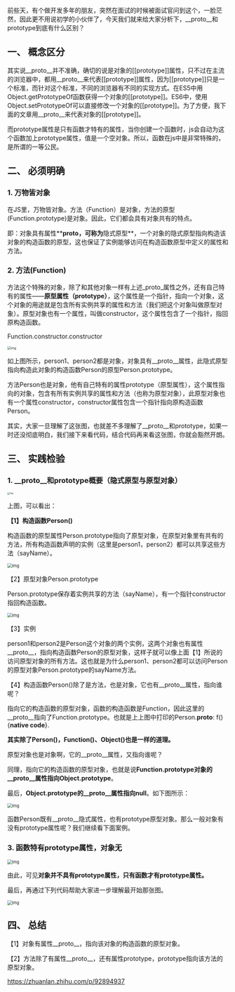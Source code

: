 前些天，有个做开发多年的朋友，突然在面试的时候被面试官问到这个，一脸茫然，因此更不用说初学的小伙伴了，今天我们就来给大家分析下，__proto__和prototype到底有什么区别？

##  **一、** **概念区分**



其实说__proto__并不准确，确切的说是对象的[[prototype]]属性，只不过在主流的浏览器中，都用__proto__来代表[[prototype]]属性，因为[[prototype]]只是一个标准，而针对这个标准，不同的浏览器有不同的实现方式。在ES5中用Object.getPrototypeOf函数获得一个对象的[[prototype]]。ES6中，使用Object.setPrototypeOf可以直接修改一个对象的[[prototype]]。为了方便，我下面的文章用__proto__来代表对象的[[prototype]]。

而prototype属性是只有函数才特有的属性，当你创建一个函数时，js会自动为这个函数加上prototype属性，值是一个空对象。所以，函数在js中是非常特殊的，是所谓的一等公民。

## **二、** **必须明确**

### **1.** **万物皆对象**

在JS里，万物皆对象。方法（Function）是对象，方法的原型(Function.prototype)是对象。因此，它们都会具有对象共有的特点。

即：对象具有属性**__proto__**，可称为**隐式原型**，一个对象的隐式原型指向构造该对象的构造函数的原型，这也保证了实例能够访问在构造函数原型中定义的属性和方法。

### **2.** **方法(Function)**

方法这个特殊的对象，除了和其他对象一样有上述_proto_属性之外，还有自己特有的属性——**原型属性（prototype）**，这个属性是一个指针，指向一个对象，这个对象的用途就是包含所有实例共享的属性和方法（我们把这个对象叫做原型对象）。原型对象也有一个属性，叫做constructor，这个属性包含了一个指针，指回原构造函数。

Function.constructor.constructor

<img src="https://pic3.zhimg.com/80/v2-5e55da48225128b0281dcec72950f93a_1440w.jpg" alt="img" style="zoom: 50%;" />

如上图所示，person1、person2都是对象，对象具有__proto__属性，此隐式原型指向构造此对象的构造函数Person的原型Person.prototype。

方法Person也是对象，他有自己特有的属性prototype（原型属性），这个属性指向的对象，包含有所有实例共享的属性和方法（也称为原型对象），此原型对象也有一个属性constructor，constructor属性包含一个指针指向原构造函数Person。

其实，大家一旦理解了这张图，也就差不多理解了__proto__和prototype，如果一时还没彻底明白，我们接下来看代码，结合代码再来看这张图，你就会豁然开朗。

## **三、** **实践检验**

### **1.** **__proto__和prototype概要（隐式原型与原型对象）**

<img src="https://pic4.zhimg.com/80/v2-abd4882fcf871a08a58c2266eaae952f_1440w.jpg" alt="img" style="zoom: 33%;" />

上图，可以看出：

**【1】构造函数Person()**

构造函数的原型属性Person.prototype指向了原型对象，在原型对象里有共有的方法，所有构造函数声明的实例（这里是person1，person2）都可以共享这些方法（sayName）。

<img src="https://pic4.zhimg.com/80/v2-4abd45ff3cc53602c8b1ab4f1e3d3fd7_1440w.jpg" alt="img" style="zoom: 67%;" />

【2】原型对象Person.prototype

Person.prototype保存着实例共享的方法（sayName），有一个指针constructor指回构造函数。

<img src="https://pic4.zhimg.com/80/v2-e7e55f78e19dcfc6c24dc0e54991487f_1440w.png" alt="img" style="zoom: 67%;" />

【3】实例

person1和person2是Person这个对象的两个实例，这两个对象也有属性__proto__，指向构造函数Person的原型对象，这样子就可以像上面【1】所说的访问原型对象的所有方法。这也就是为什么person1、person2都可以访问Person的原型对象Person.prototype的sayName方法。

【4】构造函数Person()除了是方法，也是对象，它也有__proto__属性，指向谁呢？

指向它的构造函数的原型对象，函数的构造函数是Function，因此这里的__proto__指向了Function.prototype。也就是上上图中打印的Person.__proto__: f(){**native code**}.

**其实除了Person()，Function()、Object()也是一样的道理。**

原型对象也是对象啊，它的__proto__属性，又指向谁呢？

同理，指向它的构造函数的原型对象，也就是说**Function.prototype对象的__proto__属性指向Object.prototype**。

最后，**Object.prototype的__proto__属性指向null**。如下图所示：

<img src="https://pic4.zhimg.com/80/v2-a80b9ee9a6407bb12301b1eea8c565ef_1440w.jpg" alt="img" style="zoom: 67%;" />

函数Person既有__proto__隐式属性，也有prototype原型对象。那么一般对象有没有prototype属性呢？我们继续看下面案例。

### **3.** **函数特有prototype属性，对象无**

<img src="https://pic2.zhimg.com/80/v2-d7e0915bd14bb3390ba10a86b400ba35_1440w.jpg" alt="img" style="zoom:67%;" />

由此，可见**对象并不具有prototype属性，只有函数才有prototype属性。**

最后，再通过下列代码帮助大家进一步理解最开始那张图。

<img src="https://pic1.zhimg.com/80/v2-741416bd1cad007e3e67de77ba68895c_1440w.png" alt="img" style="zoom:67%;" />

## **四、** **总结**

【1】对象有属性__proto__，指向该对象的构造函数的原型对象。

【2】方法除了有属性__proto__，还有属性prototype，prototype指向该方法的原型对象。

https://zhuanlan.zhihu.com/p/92894937


